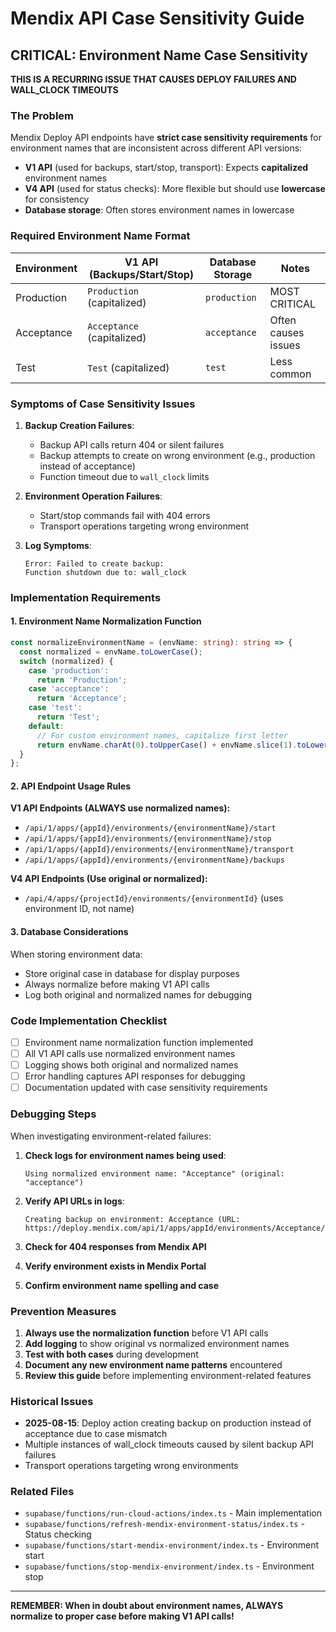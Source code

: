 # Mendix API Case Sensitivity Guide

## CRITICAL: Environment Name Case Sensitivity

**THIS IS A RECURRING ISSUE THAT CAUSES DEPLOY FAILURES AND WALL_CLOCK TIMEOUTS**

### The Problem
Mendix Deploy API endpoints have **strict case sensitivity requirements** for environment names that are inconsistent across different API versions:

- **V1 API** (used for backups, start/stop, transport): Expects **capitalized** environment names
- **V4 API** (used for status checks): More flexible but should use **lowercase** for consistency
- **Database storage**: Often stores environment names in lowercase

### Required Environment Name Format

| Environment | V1 API (Backups/Start/Stop) | Database Storage | Notes |
|-------------|------------------------------|------------------|-------|
| Production  | `Production` (capitalized)   | `production`     | MOST CRITICAL |
| Acceptance  | `Acceptance` (capitalized)   | `acceptance`     | Often causes issues |
| Test        | `Test` (capitalized)         | `test`           | Less common |

### Symptoms of Case Sensitivity Issues

1. **Backup Creation Failures**: 
   - Backup API calls return 404 or silent failures
   - Backup attempts to create on wrong environment (e.g., production instead of acceptance)
   - Function timeout due to `wall_clock` limits

2. **Environment Operation Failures**:
   - Start/stop commands fail with 404 errors
   - Transport operations targeting wrong environment

3. **Log Symptoms**:
   ```
   Error: Failed to create backup: 
   Function shutdown due to: wall_clock
   ```

### Implementation Requirements

#### 1. Environment Name Normalization Function
```typescript
const normalizeEnvironmentName = (envName: string): string => {
  const normalized = envName.toLowerCase();
  switch (normalized) {
    case 'production':
      return 'Production';
    case 'acceptance':
      return 'Acceptance';
    case 'test':
      return 'Test';
    default:
      // For custom environment names, capitalize first letter
      return envName.charAt(0).toUpperCase() + envName.slice(1).toLowerCase();
  }
};
```

#### 2. API Endpoint Usage Rules

**V1 API Endpoints (ALWAYS use normalized names):**
- `/api/1/apps/{appId}/environments/{environmentName}/start`
- `/api/1/apps/{appId}/environments/{environmentName}/stop` 
- `/api/1/apps/{appId}/environments/{environmentName}/transport`
- `/api/1/apps/{appId}/environments/{environmentName}/backups`

**V4 API Endpoints (Use original or normalized):**
- `/api/4/apps/{projectId}/environments/{environmentId}` (uses environment ID, not name)

#### 3. Database Considerations

When storing environment data:
- Store original case in database for display purposes
- Always normalize before making V1 API calls
- Log both original and normalized names for debugging

### Code Implementation Checklist

- [ ] Environment name normalization function implemented
- [ ] All V1 API calls use normalized environment names
- [ ] Logging shows both original and normalized names
- [ ] Error handling captures API responses for debugging
- [ ] Documentation updated with case sensitivity requirements

### Debugging Steps

When investigating environment-related failures:

1. **Check logs for environment names being used**:
   ```
   Using normalized environment name: "Acceptance" (original: "acceptance")
   ```

2. **Verify API URLs in logs**:
   ```
   Creating backup on environment: Acceptance (URL: https://deploy.mendix.com/api/1/apps/appId/environments/Acceptance/backups)
   ```

3. **Check for 404 responses from Mendix API**
4. **Verify environment exists in Mendix Portal**
5. **Confirm environment name spelling and case**

### Prevention Measures

1. **Always use the normalization function** before V1 API calls
2. **Add logging** to show original vs normalized environment names
3. **Test with both cases** during development
4. **Document any new environment name patterns** encountered
5. **Review this guide** before implementing environment-related features

### Historical Issues

- **2025-08-15**: Deploy action creating backup on production instead of acceptance due to case mismatch
- Multiple instances of wall_clock timeouts caused by silent backup API failures
- Transport operations targeting wrong environments

### Related Files

- `supabase/functions/run-cloud-actions/index.ts` - Main implementation
- `supabase/functions/refresh-mendix-environment-status/index.ts` - Status checking
- `supabase/functions/start-mendix-environment/index.ts` - Environment start
- `supabase/functions/stop-mendix-environment/index.ts` - Environment stop

---

**REMEMBER: When in doubt about environment names, ALWAYS normalize to proper case before making V1 API calls!**